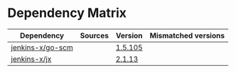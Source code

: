 # Dependency Matrix

Dependency | Sources | Version | Mismatched versions
---------- | ------- | ------- | -------------------
[jenkins-x/go-scm](https://github.com/jenkins-x/go-scm) |  | [1.5.105]() | 
[jenkins-x/jx](https://github.com/jenkins-x/jx) |  | [2.1.13](https://github.com/jenkins-x/jx/releases/tag/v2.1.13) | 
